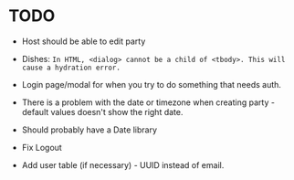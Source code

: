 # TODO

- Host should be able to edit party

- Dishes: `In HTML, <dialog> cannot be a child of <tbody>. This will cause a hydration error.`
- Login page/modal for when you try to do something that needs auth.
- There is a problem with the date or timezone when creating party - default
  values doesn't show the right date.
- Should probably have a Date library
- Fix Logout
- Add user table (if necessary) - UUID instead of email.
